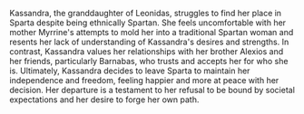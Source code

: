 Kassandra, the granddaughter of Leonidas, struggles to find her place in Sparta despite being ethnically Spartan. She feels uncomfortable with her mother Myrrine's attempts to mold her into a traditional Spartan woman and resents her lack of understanding of Kassandra's desires and strengths. In contrast, Kassandra values her relationships with her brother Alexios and her friends, particularly Barnabas, who trusts and accepts her for who she is. Ultimately, Kassandra decides to leave Sparta to maintain her independence and freedom, feeling happier and more at peace with her decision. Her departure is a testament to her refusal to be bound by societal expectations and her desire to forge her own path.